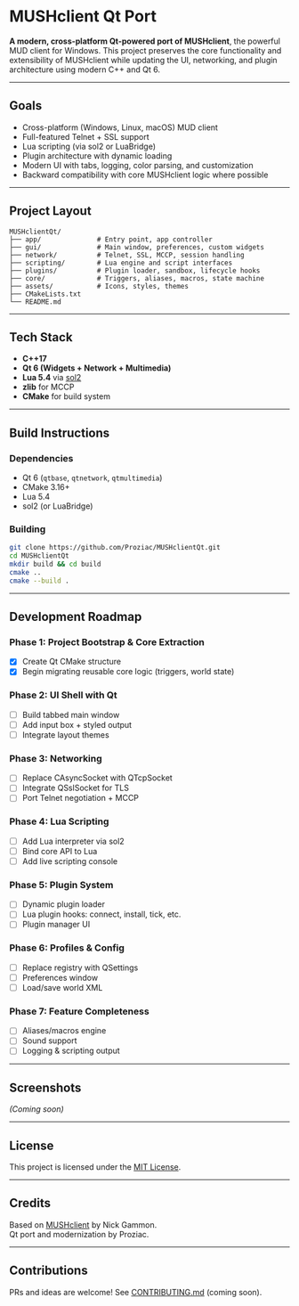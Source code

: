 # MUSHclient Qt Port

**A modern, cross-platform Qt-powered port of MUSHclient**, the powerful MUD client for Windows. This project preserves the core functionality and extensibility of MUSHclient while updating the UI, networking, and plugin architecture using modern C++ and Qt 6.

---

## Goals

- Cross-platform (Windows, Linux, macOS) MUD client
- Full-featured Telnet + SSL support
- Lua scripting (via sol2 or LuaBridge)
- Plugin architecture with dynamic loading
- Modern UI with tabs, logging, color parsing, and customization
- Backward compatibility with core MUSHclient logic where possible

---

## Project Layout

```
MUSHclientQt/
├── app/              # Entry point, app controller
├── gui/              # Main window, preferences, custom widgets
├── network/          # Telnet, SSL, MCCP, session handling
├── scripting/        # Lua engine and script interfaces
├── plugins/          # Plugin loader, sandbox, lifecycle hooks
├── core/             # Triggers, aliases, macros, state machine
├── assets/           # Icons, styles, themes
├── CMakeLists.txt
└── README.md
```

---

## Tech Stack

- **C++17**
- **Qt 6 (Widgets + Network + Multimedia)**
- **Lua 5.4** via [sol2](https://github.com/ThePhD/sol2)
- **zlib** for MCCP
- **CMake** for build system

---

## Build Instructions

### Dependencies

- Qt 6 (`qtbase`, `qtnetwork`, `qtmultimedia`)
- CMake 3.16+
- Lua 5.4
- sol2 (or LuaBridge)

### Building

```bash
git clone https://github.com/Proziac/MUSHclientQt.git
cd MUSHclientQt
mkdir build && cd build
cmake ..
cmake --build .
```

---

## Development Roadmap

### Phase 1: Project Bootstrap & Core Extraction
- [x] Create Qt CMake structure
- [x] Begin migrating reusable core logic (triggers, world state)

### Phase 2: UI Shell with Qt
- [ ] Build tabbed main window
- [ ] Add input box + styled output
- [ ] Integrate layout themes

### Phase 3: Networking
- [ ] Replace CAsyncSocket with QTcpSocket
- [ ] Integrate QSslSocket for TLS
- [ ] Port Telnet negotiation + MCCP

### Phase 4: Lua Scripting
- [ ] Add Lua interpreter via sol2
- [ ] Bind core API to Lua
- [ ] Add live scripting console

### Phase 5: Plugin System
- [ ] Dynamic plugin loader
- [ ] Lua plugin hooks: connect, install, tick, etc.
- [ ] Plugin manager UI

### Phase 6: Profiles & Config
- [ ] Replace registry with QSettings
- [ ] Preferences window
- [ ] Load/save world XML

### Phase 7: Feature Completeness
- [ ] Aliases/macros engine
- [ ] Sound support
- [ ] Logging & scripting output

---

## Screenshots

*(Coming soon)*

---

## License

This project is licensed under the [MIT License](LICENSE).

---

## Credits

Based on [MUSHclient](http://www.gammon.com.au/mushclient) by Nick Gammon.  
Qt port and modernization by Proziac.

---

## Contributions

PRs and ideas are welcome! See [CONTRIBUTING.md](CONTRIBUTING.md) (coming soon).
